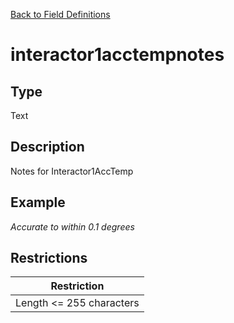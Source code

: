 [Back to Field Definitions](../../field_definition_overview)
# interactor1acctempnotes

## Type
Text

## Description


Notes for Interactor1AccTemp
## Example
*Accurate to within 0.1 degrees*

## Restrictions
| Restriction |
| :---------: |
| Length <= 255 characters |

